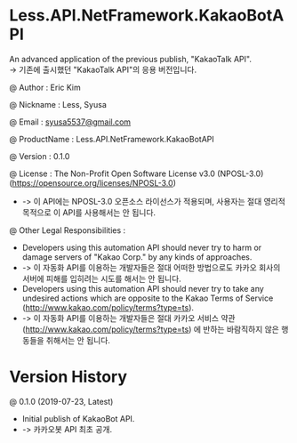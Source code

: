 # Less.API.NetFramework.KakaoBotAPI
An advanced application of the previous publish, "KakaoTalk API". <br/>
-> 기존에 출시했던 "KakaoTalk API"의 응용 버전입니다.

@ Author : Eric Kim

@ Nickname : Less, Syusa

@ Email : syusa5537@gmail.com

@ ProductName : Less.API.NetFramework.KakaoBotAPI

@ Version : 0.1.0

@ License : The Non-Profit Open Software License v3.0 (NPOSL-3.0) (https://opensource.org/licenses/NPOSL-3.0) <br/>
- -> 이 API에는 NPOSL-3.0 오픈소스 라이선스가 적용되며, 사용자는 절대 영리적 목적으로 이 API를 사용해서는 안 됩니다.

@ Other Legal Responsibilities : <br/>
- Developers using this automation API should never try to harm or damage servers of "Kakao Corp." by any kinds of approaches. <br/>
- -> 이 자동화 API를 이용하는 개발자들은 절대 어떠한 방법으로도 카카오 회사의 서버에 피해를 입히려는 시도를 해서는 안 됩니다. <br/>
- Developers using this automation API should never try to take any undesired actions which are opposite to the Kakao Terms of Service (http://www.kakao.com/policy/terms?type=ts). <br/>
- -> 이 자동화 API를 이용하는 개발자들은 절대 카카오 서비스 약관 (http://www.kakao.com/policy/terms?type=ts) 에 반하는 바람직하지 않은 행동들을 취해서는 안 됩니다.

# Version History
@ 0.1.0 (2019-07-23, Latest) <br/>
- Initial publish of KakaoBot API. <br/>
- -> 카카오봇 API 최초 공개.
